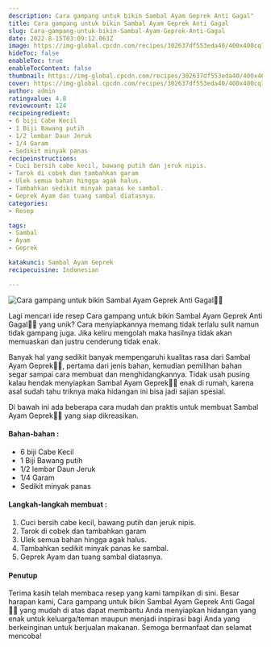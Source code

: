 ```yaml
---
description: Cara gampang untuk bikin Sambal Ayam Geprek Anti Gagal"
title: Cara gampang untuk bikin Sambal Ayam Geprek Anti Gagal
slug: Cara-gampang-untuk-bikin-Sambal-Ayam-Geprek-Anti-Gagal
date: 2022-8-15T03:09:12.063Z
image: https://img-global.cpcdn.com/recipes/302637df553eda40/400x400cq70/photo.jpg
hideToc: false
enableToc: true
enableTocContent: false
thumbnail: https://img-global.cpcdn.com/recipes/302637df553eda40/400x400cq70/photo.jpg
cover: https://img-global.cpcdn.com/recipes/302637df553eda40/400x400cq70/photo.jpg
author: admin
ratingvalue: 4.8
reviewcount: 124
recipeingredient:
- 6 biji Cabe Kecil
- 1 Biji Bawang putih
- 1/2 lembar Daun Jeruk
- 1/4 Garam
- Sedikit minyak panas
recipeinstructions:
- Cuci bersih cabe kecil, bawang putih dan jeruk nipis.
- Tarok di cobek dan tambahkan garam
- Ulek semua bahan hingga agak halus.
- Tambahkan sedikit minyak panas ke sambal.
- Geprek Ayam dan tuang sambal diatasnya.
categories:
- Resep

tags:
- Sambal
- Ayam
- Geprek

katakunci: Sambal Ayam Geprek
recipecuisine: Indonesian

---
```


![Cara gampang untuk bikin Sambal Ayam Geprek Anti Gagal👩‍🍳](https://img-global.cpcdn.com/recipes/302637df553eda40/400x400cq70/photo.jpg)

Lagi mencari ide resep Cara gampang untuk bikin Sambal Ayam Geprek Anti Gagal👩‍🍳 yang unik? Cara menyiapkannya memang tidak terlalu sulit namun tidak gampang juga. Jika keliru mengolah maka hasilnya tidak akan memuaskan dan justru cenderung tidak enak.

Banyak hal yang sedikit banyak mempengaruhi kualitas rasa dari Sambal Ayam Geprek👩‍🍳, pertama dari jenis bahan, kemudian pemilihan bahan segar sampai cara membuat dan menghidangkannya. Tidak usah pusing kalau hendak menyiapkan Sambal Ayam Geprek👩‍🍳 enak di rumah, karena asal sudah tahu triknya maka hidangan ini bisa jadi sajian spesial.

Di bawah ini ada beberapa cara mudah dan praktis untuk membuat Sambal Ayam Geprek👩‍🍳 yang siap dikreasikan.

<!--inarticleads1-->

#### Bahan-bahan :

- 6 biji Cabe Kecil
- 1 Biji Bawang putih
- 1/2 lembar Daun Jeruk
- 1/4 Garam
- Sedikit minyak panas

<!--inarticleads2-->

#### Langkah-langkah membuat :

1. Cuci bersih cabe kecil, bawang putih dan jeruk nipis.
1. Tarok di cobek dan tambahkan garam
1. Ulek semua bahan hingga agak halus.
1. Tambahkan sedikit minyak panas ke sambal.
1. Geprek Ayam dan tuang sambal diatasnya.

#### Penutup

Terima kasih telah membaca resep yang kami tampilkan di sini. Besar harapan kami, Cara gampang untuk bikin Sambal Ayam Geprek Anti Gagal👩‍🍳 yang mudah di atas dapat membantu Anda menyiapkan hidangan yang enak untuk keluarga/teman maupun menjadi inspirasi bagi Anda yang berkeinginan untuk berjualan makanan. Semoga bermanfaat dan selamat mencoba!